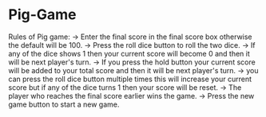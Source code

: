 # Pig-Game

Rules of Pig game:
-> Enter the final score in the final score box otherwise the default will be 100.
-> Press the roll dice button to roll the two dice.
-> If any of the dice shows 1 then your current score will become 0 and then it will be next player's turn.
-> If you press the hold button your current score will be added to your total score and then it will be next player's turn.
-> you can press the roll dice button multiple times this will increase your current score but if any of the dice turns 1 then your score will be reset.
-> The player who reaches the final score earlier wins the game.
-> Press the new game button to start a new game.
